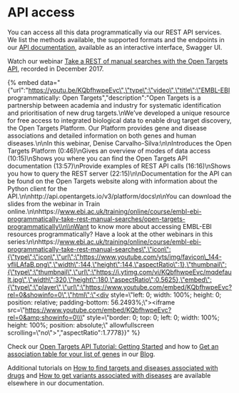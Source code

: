 # API access

You can access all this data programmatically via our REST API services. We list the methods available, the supported formats and the endpoints in our [API documentation](https://api.opentargets.io/v3/platform/docs/swagger-ui), available as an interactive interface, Swagger UI.

Watch our webinar [Take a REST of manual searches with the Open Targets API](https://www.youtube.com/watch?v=KQbfhwpeEvc&list=PLncWVtwSXtqb8PyL6-ENSCuqP7_4Aj5BE&index=2), recorded in December 2017.

{% embed data="{\"url\":\"https://youtu.be/KQbfhwpeEvc\",\"type\":\"video\",\"title\":\"EMBL-EBI programmatically: Open Targets\",\"description\":\"Open Targets is a partnership between academia and industry for systematic identification and prioritisation of new drug targets.\\nWe’ve developed a unique resource for free access to integrated biological data to enable drug target discovery, the Open Targets Platform. Our Platform provides gene and disease associations and detailed information on both genes and human diseases.\\n\\nIn this webinar, Denise Carvalho-Silva:\\n\\nIntroduces the Open Targets Platform \(0:46\)\\nGives an overview of modes of data access \(10:15\)\\nShows you where you can find the Open Targets API documentation \(13:57\)\\nProvide examples of REST API calls \(16:16\)\\nShows you how to query the REST server \(22:15\)\\n\\nDocumentation for the API can be found on the Open Targets website along with information about the Python client for the API.\\n\\nhttp://api.opentargets.io/v3/platform/docs\\n\\nYou can download the slides from the webinar in Train online.\\n\\nhttps://www.ebi.ac.uk/training/online/course/embl-ebi-programmatically-take-rest-manual-searches/open-targets-programmatically\\n\\nWant to know more about accessing EMBL-EBI resources programmatically? Have a look at the other webinars in this series:\\n\\nhttps://www.ebi.ac.uk/training/online/course/embl-ebi-programmatically-take-rest-manual-searches\",\"icon\":{\"type\":\"icon\",\"url\":\"https://www.youtube.com/yts/img/favicon\_144-vfliLAfaB.png\",\"width\":144,\"height\":144,\"aspectRatio\":1},\"thumbnail\":{\"type\":\"thumbnail\",\"url\":\"https://i.ytimg.com/vi/KQbfhwpeEvc/mqdefault.jpg\",\"width\":320,\"height\":180,\"aspectRatio\":0.5625},\"embed\":{\"type\":\"player\",\"url\":\"https://www.youtube.com/embed/KQbfhwpeEvc?rel=0&showinfo=0\",\"html\":\"<div style=\\\"left: 0; width: 100%; height: 0; position: relative; padding-bottom: 56.2493%;\\\"><iframe src=\\\"https://www.youtube.com/embed/KQbfhwpeEvc?rel=0&amp;showinfo=0\\\" style=\\\"border: 0; top: 0; left: 0; width: 100%; height: 100%; position: absolute;\\\" allowfullscreen scrolling=\\\"no\\\"></iframe></div>\",\"aspectRatio\":1.7778}}" %}

Check our [Open Targets API Tutorial: Getting Started](http://blog.opentargets.org/2016/09/13/get-an-association-table-for-your-list-of-genes/) and how to [Get an association table for your list of genes](http://blog.opentargets.org/2016/09/13/get-an-association-table-for-your-list-of-genes/) in our [Blog](http://blog.opentargets.org/). 

Additional tutorials on [How to find targets and diseases associated with drugs](https://docs.targetvalidation.org/tutorials/how-to-find-targets-and-diseases-associated-with-drugs) and [How to get variants associated with diseases](https://docs.targetvalidation.org/tutorials/how-to-get-variants-associated-with-diseases) are available elsewhere in our documentation.



